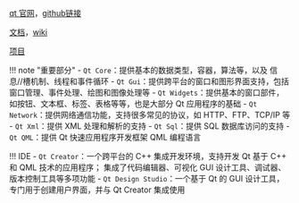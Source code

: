 
[qt 官网](https://www.qt.io/)，[github链接](https://github.com/qt)

[文档](https://doc.qt.io/)，[wiki](https://wiki.qt.io/Main)

[项目](https://doc.qt.io/qtcreator/creator-writing-program.html)

!!! note "重要部分"
	- `Qt Core`：提供基本的数据类型，容器，算法等，以及 信息//槽机制、线程和事件循环
	- `Qt Gui`：提供跨平台的窗口和图形界面支持，包括窗口管理、事件处理、绘图和图像处理等
	- `Qt Widgets`：提供基本的窗口部件，如按钮、文本框、标签、表格等等，也是大部分 Qt 应用程序的基础
	- `Qt Network`：提供网络通信功能，支持很多常见的协议，如 HTTP、FTP、TCP/IP 等
	- `Qt Xml`：提供 XML 处理和解析的支持
	- `Qt Sql`：提供 SQL 数据库访问的支持
	- `Qt QML`：提供 Qt 快速应用程序开发框架 QML 编程语言

!!! IDE
	- `Qt Creator`：一个跨平台的 C++ 集成开发环境，支持开发 Qt 基于 C++ 和 QML 技术的应用程序； 集成了代码编辑器、可视化 GUI 设计工具、调试器、版本控制工具等多项功能
	- `Qt Design Studio`：一个基于 Qt 的 GUI 设计工具，专门用于创建用户界面，并与 Qt Creator 集成使用

###  ###



